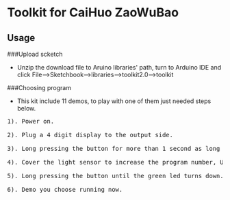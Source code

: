 # Toolkit for CaiHuo ZaoWuBao 
## Usage
###Upload scketch
* Unzip the download file to Aruino libraries' path, turn to Arduino IDE and click File-->Sketchbook-->libraries-->toolkit2.0-->toolkit<br>

###Choosing program
* This kit include 11 demos, to play with one of them just needed steps below. <br>
<pre>
1). Power on.<br>
2). Plug a 4 digit display to the output side.  <br>
3). Long pressing the button for more than 1 second as long as you see the green led light up at the bottom-right . <br>
4). Cover the light sensor to increase the program number, Uncover when see the program number you want. <br>
5). Long pressing the button until the green led turns down. <br>
6). Demo you choose running now. <br>
</pre>